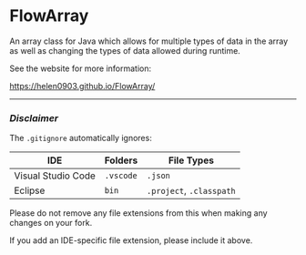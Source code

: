 # FlowArray
An array class for Java which allows for multiple types of data in the array as well as changing the types of data allowed during runtime.

See the website for more information:

https://helen0903.github.io/FlowArray/

------------
### _Disclaimer_
The `.gitignore` automatically ignores:

IDE | Folders | File Types
--- | ------- | ----------
Visual Studio Code | `.vscode` | `.json`
Eclipse | `bin` | `.project`, `.classpath`

Please do not remove any file extensions from this when making any changes on your fork.

If you add an IDE-specific file extension, please include it above. 